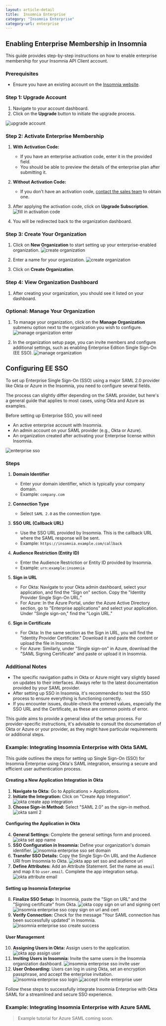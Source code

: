 ```yaml
---
layout: article-detail
title:  Insomnia Enterprise
category: "Insomnia Enterprise"
category-url: enterprise
---
```


## Enabling Enterprise Membership in Insomnia

This guide provides step-by-step instructions on how to enable enterprise membership for your Insomnia API Client account.

### Prerequisites

- Ensure you have an existing account on the [Insomnia website](https://app.insomnia.rest/app/authorize).

### Step 1: Upgrade Account

1. Navigate to your account dashboard.
2. Click on the **Upgrade** button to initiate the upgrade process.

![upgrade account](../assets/images/enterprise_step1.jpg)

### Step 2: Activate Enterprise Membership

1. **With Activation Code:**
   - If you have an enterprise activation code, enter it in the provided field.
   - You should be able to preview the details of the enterprise plan after submitting it.
2. **Without Activation Code:**
   - If you don't have an activation code, [contact the sales team](https://insomnia.rest/pricing/contact) to obtain one.
3. After applying the activation code, click on **Upgrade Subscription**.
![fill in activation code](../assets/images/enterprise_step2.jpg)

4. You will be redirected back to the organization dashboard.

### Step 3: Create Your Organization

1. Click on **New Organization** to start setting up your enterprise-enabled organization.
![create organization](../assets/images/enterprise_step3.jpg)

2. Enter a name for your organization.
![create organization](../assets/images/enterprise_step4.jpg)

3. Click on **Create Organization**.

### Step 4: View Organization Dashboard

1. After creating your organization, you should see it listed on your dashboard.

### Optional: Manage Your Organization

1. To manage your organization, click on the **Manage Organization** submenu option next to the organization you wish to configure.
![manage organization enter](../assets/images/enterprise_step5.jpg)

2. In the organization setup page, you can invite members and configure additional settings, such as enabling Enterprise Edition Single Sign-On (EE SSO).
![manage organization](../assets/images/enterprise_manage_org.jpg)

## Configuring EE SSO

To set up Enterprise Single Sign-On (SSO) using a major SAML 2.0 provider like Okta or Azure in the Insomnia, you need to configure several fields.

The process can slightly differ depending on the SAML provider, but here's a general guide that applies to most cases, using Okta and Azure as examples.

Before setting up Enterprise SSO, you will need

- An active enterprise account with Insomnia.
- An admin account on your SAML provider (e.g., Okta or Azure).
- An organization created after activating your Enterprise license within Insomnia.

![enterprise sso](../assets/images/enterprise_sso_start.jpg)

### Steps

1. **Domain Identifier**
   - Enter your domain identifier, which is typically your company domain.
   - Example: `company.com`

2. **Connection Type**
   - Select `SAML 2.0` as the connection type.

3. **SSO URL (Callback URL)**
   - Use the SSO URL provided by Insomnia. This is the callback URL where the SAML response will be sent.
   - Example: `https://insomnia.example.com/callback`

4. **Audience Restriction (Entity ID)**
   - Enter the Audience Restriction or Entity ID provided by Insomnia.
   - Example: `urn:example:insomnia`

5. **Sign in URL**
   - For Okta: Navigate to your Okta admin dashboard, select your application, and find the "Sign on" section. Copy the "Identity Provider Single Sign-On URL."
   - For Azure: In the Azure Portal, under the Azure Active Directory section, go to "Enterprise applications" and select your application. Under "Single sign-on," find the "Login URL."

6. **Sign in Certificate**
   - For Okta: In the same section as the Sign in URL, you will find the "Identity Provider Certificate." Download it and paste the content or upload the file in Insomnia.
   - For Azure: Similarly, under "Single sign-on" in Azure, download the "SAML Signing Certificate" and paste or upload it in Insomnia.

### Additional Notes

- The specific navigation paths in Okta or Azure might vary slightly based on updates to their interfaces. Always refer to the latest documentation provided by your SAML provider.
- After setting up SSO in Insomnia, it's recommended to test the SSO process to ensure everything is functioning correctly.
- If you encounter issues, double-check the entered values, especially the SSO URL and the Certificate, as these are common points of error.

This guide aims to provide a general idea of the setup process. For provider-specific instructions, it's advisable to consult the documentation of Okta or Azure or your provider, as they might have particular requirements or additional steps.

### Example: Integrating Insomnia Enterprise with Okta SAML

This guide outlines the steps for setting up Single Sign-On (SSO) for Insomnia Enterprise using Okta's SAML integration, ensuring a secure and efficient user authentication process.

#### Creating a New Application Integration in Okta

1. **Navigate to Okta:** Go to Applications > Applications.
2. **Initiate the Integration:** Click on "Create App Integration".
   ![okta create app integration](../assets/images/okta-create-app-integration.jpg)
3. **Choose Sign-in Method:** Select "SAML 2.0" as the sign-in method.
   ![okta saml 2](../assets/images/okta-select-saml-2.jpg)

#### Configuring the Application in Okta

4. **General Settings:** Complete the general settings form and proceed.
   ![okta set app name](../assets/images/okta-app-set-name.jpg)
5. **SSO Configuration in Insomnia:** Define your organization's domain identifier.
   ![insomnia enterprise sso set domain](../assets/images/insomnia-enterprise-sso-set-domain.jpg)
6. **Transfer SSO Details:** Copy the Single Sign-On URL and the Audience URI from Insomnia to Okta.
   ![okta app set sso and audience uri](../assets/images/okta-app-set-sso-and-audience-uri.jpg)
7. **Define Attributes:** Add an Attribute Statement. Set the name as `email` and map it to `user.email`. Complete the app integration setup.
   ![okta attribute email](../assets/images/okta-attribute-email.jpg)

#### Setting up Insomnia Enterprise

8. **Finalize SSO Setup:** In Insomnia, paste the "Sign on URL" and the "Signing certificate" from Okta.
   ![okta copy sign on url and signing cert](../assets/images/okta-copy-sign-on-url-and-signing-cert.jpg)
   ![insomnia enterprise sso copy sign on url and cert](../assets/images/insomnia-enterprise-sso-copy-sign-on-url-and-cert.jpg)
9. **Verify Connection:** Check for the message "Your SAML connection has been successfully updated" in Insomnia.
   ![insomnia enterprise sso create success](../assets/images/insomnia-enterprise-sso-create-success.jpg)

#### User Management

10. **Assigning Users in Okta:** Assign users to the application.
    ![okta app assign user](../assets/images/okta-app-assign-user.jpg)
11. **Inviting Users in Insomnia:** Invite the same users in the Insomnia organization dashboard.
    ![insomnia enterprise sso invite user](../assets/images/insomnia-enterprise-sso-invite-user.jpg)
12. **User Onboarding:** Users can log in using Okta, set an encryption passphrase, and accept the enterprise invitation.
    ![insomnia enterprise sso login](../assets/images/insomnia-enterprise-sso-login.jpg)
    ![accept invite enterprise user](../assets/images/accept-invite-enterprise-user.jpg)

Follow these steps to successfully integrate Insomnia Enterprise with Okta SAML for a streamlined and secure SSO experience.

### Example: Integrating Insomnia Enterprise with Azure SAML

> Example tutorial for Azure SAML coming soon.

